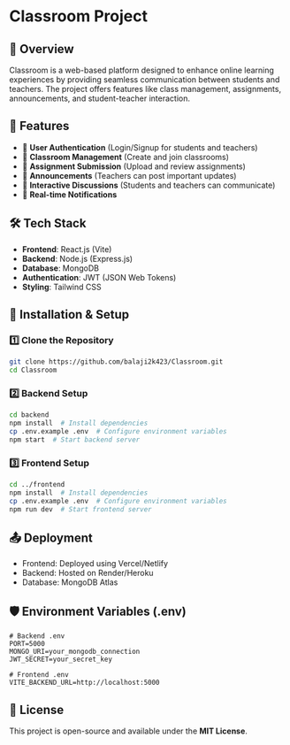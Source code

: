 # Classroom Project

## 📌 Overview
Classroom is a web-based platform designed to enhance online learning experiences by providing seamless communication between students and teachers. The project offers features like class management, assignments, announcements, and student-teacher interaction.

## 🚀 Features
- 🔹 **User Authentication** (Login/Signup for students and teachers)
- 🔹 **Classroom Management** (Create and join classrooms)
- 🔹 **Assignment Submission** (Upload and review assignments)
- 🔹 **Announcements** (Teachers can post important updates)
- 🔹 **Interactive Discussions** (Students and teachers can communicate)
- 🔹 **Real-time Notifications**

## 🛠️ Tech Stack
- **Frontend**: React.js (Vite)
- **Backend**: Node.js (Express.js)
- **Database**: MongoDB
- **Authentication**: JWT (JSON Web Tokens)
- **Styling**: Tailwind CSS

## 🎯 Installation & Setup

### 1️⃣ Clone the Repository
```sh
git clone https://github.com/balaji2k423/Classroom.git
cd Classroom
```

### 2️⃣ Backend Setup
```sh
cd backend
npm install  # Install dependencies
cp .env.example .env  # Configure environment variables
npm start  # Start backend server
```

### 3️⃣ Frontend Setup
```sh
cd ../frontend
npm install  # Install dependencies
cp .env.example .env  # Configure environment variables
npm run dev  # Start frontend server
```

## 📤 Deployment
- Frontend: Deployed using Vercel/Netlify
- Backend: Hosted on Render/Heroku
- Database: MongoDB Atlas

## 🛡️ Environment Variables (.env)
```env
# Backend .env
PORT=5000
MONGO_URI=your_mongodb_connection
JWT_SECRET=your_secret_key

# Frontend .env
VITE_BACKEND_URL=http://localhost:5000
```



## 📜 License
This project is open-source and available under the **MIT License**.
